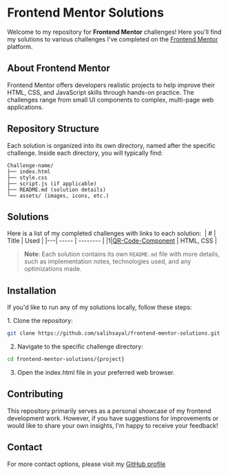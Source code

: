 # Frontend Mentor Solutions

Welcome to my repository for **Frontend Mentor** challenges! Here you'll find my solutions to various challenges I've completed on the [Frontend Mentor](https://www.frontendmentor.io/) platform.

## About Frontend Mentor

Frontend Mentor offers developers realistic projects to help improve their HTML, CSS, and JavaScript skills through hands-on practice. The challenges range from small UI components to complex, multi-page web applications.

## Repository Structure

Each solution is organized into its own directory, named after the specific challenge. Inside each directory, you will typically find:

```
Challenge-name/
├── index.html
├── style.css
├── script.js (if applicable)
├── README.md (solution details)
└── assets/ (images, icons, etc.)
```

## Solutions 

Here is a list of my completed challenges with links to each solution: 
| # | Title | Used |
|---| ----- | -------- |
|1|[QR-Code-Component](./qr-code-component/) | HTML, CSS |

> **Note**: Each solution contains its own `README.md` file with more details, such as implementation notes, technologies used, and any optimizations made.

## Installation 

If you'd like to run any of my solutions locally, follow these steps:

1. Clone the repository:

```bash
git clone https://github.com/salihsayal/frontend-mentor-solutions.git
```

2. Navigate to the specific challenge directory:

```bash
cd frontend-mentor-solutions/{project}
```

3. Open the index.html file in your preferred web browser.

## Contributing

This repository primarily serves as a personal showcase of my frontend development work. However, if you have suggestions for improvements or would like to share your own insights, I'm happy to receive your feedback!

## Contact

For more contact options, please visit my [GitHub profile](https://github.com/salihsayal)
